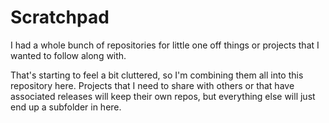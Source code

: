 # Scratchpad

I had a whole bunch of repositories for little one off things or projects that I wanted
to follow along with.

That's starting to feel a bit cluttered, so I'm combining them all into this repository
here. Projects that I need to share with others or that have associated releases will
keep their own repos, but everything else will just end up a subfolder in here.
